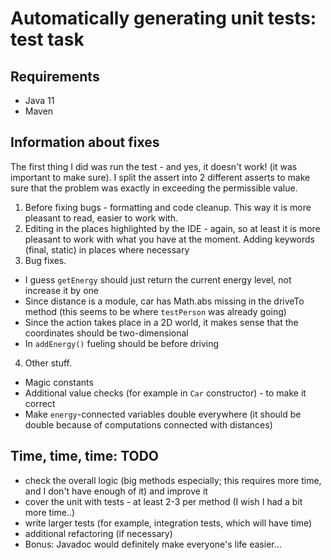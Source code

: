 # Automatically generating unit tests: test task

## Requirements

- Java 11
- Maven

## Information about fixes

The first thing I did was run the test - and yes, it doesn't work! (it was important to make sure). I split the assert
into 2 different asserts to make sure that the problem was exactly in exceeding the permissible value.

1. Before fixing bugs - formatting and code cleanup. This way it is more pleasant to read, easier to work with.
2. Editing in the places highlighted by the IDE - again, so at least it is more pleasant to work with what you have at
   the moment.
   Adding keywords (final, static) in places where necessary
3. Bug fixes.

- I guess `getEnergy` should just return the current energy level, not increase it by one
- Since distance is a module, car has Math.abs missing in the driveTo method (this seems to be where `testPerson` was
  already going)
- Since the action takes place in a 2D world, it makes sense that the coordinates should be two-dimensional
- In `addEnergy()` fueling should be before driving

4. Other stuff.

- Magic constants
- Additional value checks (for example in `Car` constructor) - to make it correct
- Make `energy`-connected variables double everywhere (it should be double because of computations connected with
  distances)

## Time, time, time: TODO

- check the overall logic (big methods especially; this requires more time, and I don't have enough of it) and improve
  it
- cover the unit with tests - at least 2-3 per method (I wish I had a bit more time..)
- write larger tests (for example, integration tests, which will have time)
- additional refactoring (if necessary)
- Bonus: Javadoc would definitely make everyone's life easier...